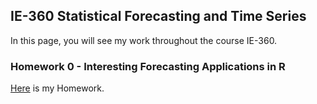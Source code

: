 ## IE-360 Statistical Forecasting and Time Series

In this page, you will see my work throughout the course IE-360. 

### Homework 0 - Interesting Forecasting Applications in R
[Here](https://bu-ie-360.github.io/fall20-alicanylmz/HW-0.html) is my Homework.

